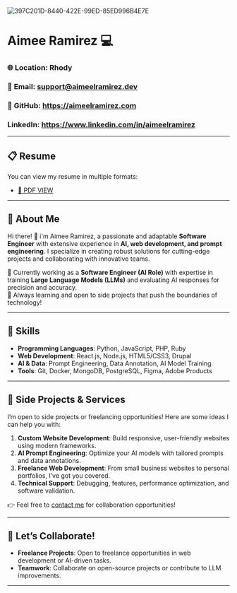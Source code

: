 ![397C201D-8440-422E-99ED-85ED996B4E7E](https://github.com/user-attachments/assets/5fc8aeba-aa29-45d9-bef5-6ce3ac95baa8)
# Aimee Ramirez 💻

### 🌐 **Location**: Rhody 
### 📧 **Email**: support@aimeelramirez.dev 
### 🌟 **GitHub**: https://aimeelramirez.com
### **LinkedIn**: https://www.linkedin.com/in/aimeelramirez
---

## 📋 Resume
You can view my resume in multiple formats:
- [📄 PDF VIEW](https://aimeelramirez.dev/assets/documents/resume)
---

## 📂 About Me
Hi there! 👋 i'm Aimee Ramirez, a passionate and adaptable **Software Engineer** with extensive experience in **AI, web development, and prompt engineering**. I specialize in creating robust solutions for cutting-edge projects and collaborating with innovative teams.  

💼 Currently working as a **Software Engineer (AI Role)** with expertise in training **Large Language Models (LLMs)** and evaluating AI responses for precision and accuracy.  
🌱 Always learning and open to side projects that push the boundaries of technology!

---

## 🔧 Skills
- **Programming Languages**: Python, JavaScript, PHP, Ruby
- **Web Development**: React.js, Node.js, HTML5/CSS3, Drupal
- **AI & Data**: Prompt Engineering, Data Annotation, AI Model Training
- **Tools**: Git, Docker, MongoDB, PostgreSQL, Figma, Adobe Products
---

## 🚀 Side Projects & Services
I’m open to side projects or freelancing opportunities! Here are some ideas I can help you with:
1. **Custom Website Development**: Build responsive, user-friendly websites using modern frameworks.
2. **AI Prompt Engineering**: Optimize your AI models with tailored prompts and data annotations.
3. **Freelance Web Development**: From small business websites to personal portfolios, I’ve got you covered.
4. **Technical Support**: Debugging, features, performance optimization, and software validation.

👉 Feel free to [contact me](mailto:support@aimeelramirez.dev) for collaboration opportunities!

---


## 🤝 Let’s Collaborate!
- **Freelance Projects**: Open to freelance opportunities in web development or AI-driven tasks.
- **Teamwork**: Collaborate on open-source projects or contribute to LLM improvements.

---



